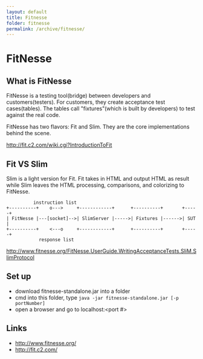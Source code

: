 ```yaml
---
layout: default
title: Fitnesse
folder: fitnesse
permalink: /archive/fitnesse/
---
```


# FitNesse

## What is FitNesse
FitNesse is a testing tool(bridge) between developers and customers(testers). For customers,
they create acceptance test cases(tables). The tables call "fixtures"(which is built by developers) to test against the real code.

FitNesse has two flavors: Fit and Slim. They are the core implementations behind the scene.

<http://fit.c2.com/wiki.cgi?IntroductionToFit>

## Fit VS Slim

Slim is a light version for Fit. Fit takes in HTML and output HTML as result while Slim leaves the HTML processing, comparisons, and colorizing to FitNesse.

~~~
          instruction list
+----------+    o--->     +------------+      +----------+       +-----+
| FitNesse |---[socket]-->| SlimServer |----->| Fixtures |------>| SUT |
+----------+    <---o     +------------+      +----------+       +-----+
            response list
~~~

<http://www.fitnesse.org/FitNesse.UserGuide.WritingAcceptanceTests.SliM.SlimProtocol>

## Set up
- download fitnesse-standalone.jar into a folder
- cmd into this folder, type `java -jar fitnesse-standalone.jar [-p portNumber]`
- open a browser and go to localhost:<port #>

## Links
- <http://www.fitnesse.org/>
- <http://fit.c2.com/>
